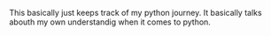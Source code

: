 This basically just keeps track of my python journey. 
It basically talks abouth my own understandig when it comes to python. 